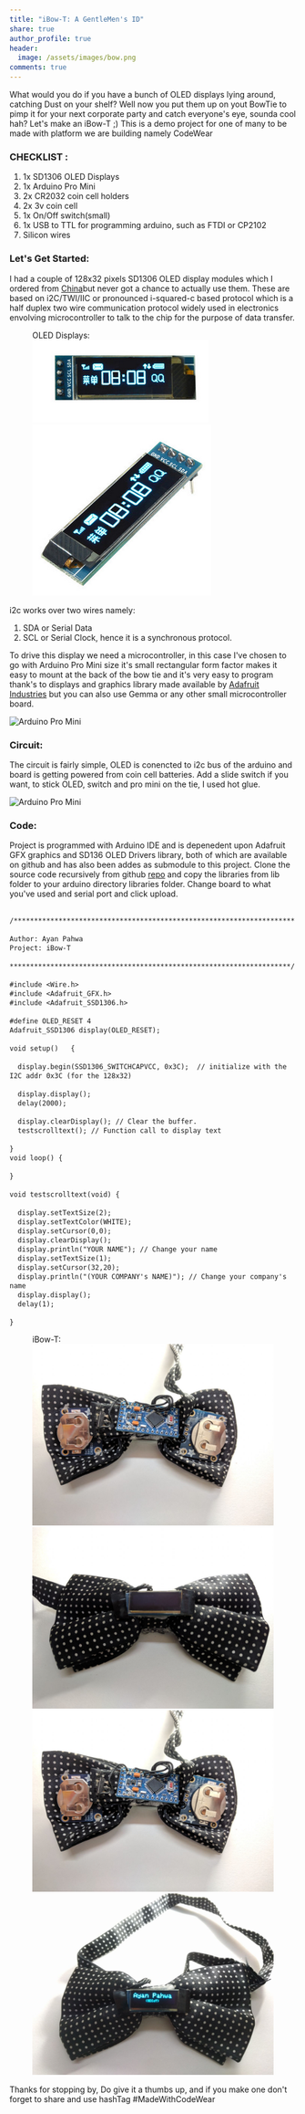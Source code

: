 ```yaml
---
title: "iBow-T: A GentleMen's ID"
share: true
author_profile: true
header:
  image: /assets/images/bow.png
comments: true  
---
```


What would you do if you have a bunch of OLED displays lying around, catching Dust on your shelf? Well now you put them up on yout BowTie to pimp it for your next corporate party and catch everyone's eye, sounda cool hah? Let's make an iBow-T ;) This is a demo project for one of many to be made with platform we are building namely CodeWear

### CHECKLIST :

1. 1x SD1306 OLED Displays 
2. 1x Arduino Pro Mini
3. 2x CR2032 coin cell holders
4. 2x 3v coin cell
5. 1x On/Off switch(small)
6. 1x USB to TTL for programming arduino, such as FTDI or CP2102
6. Silicon wires 

### Let's Get Started:

I had a couple of 128x32 pixels SD1306 OLED display modules which I ordered from 
[China](https://www.banggood.com/0_91-Inch-128x32-IIC-I2C-Blue-OLED-LCD-Display-DIY-Oled-Module-SSD1306-Driver-IC-DC-3_3V-5V-p-1140506.html?rmmds=search&cur_warehouse=CN)but never got a chance to actually use them. These are based on i2C/TWI/IIC or pronounced i-squared-c based protocol which is a half duplex two wire communication protocol widely used in electronics envolving microcontroller to talk to the chip for the purpose of data transfer.

<figure class="third">
    <figcaption>OLED Displays:</figcaption>
    <img src="/assets/images/oled/1.png">
    <img src="/assets/images/oled/2.png">
</figure>

i2c works over two wires namely:

1. SDA or Serial Data 
2. SCL or Serial Clock, hence it is a synchronous protocol.

To drive this display we need a microcontroller, in this case I've chosen to go with Arduino Pro Mini size it's small rectangular form factor makes it easy to mount at the back of the bow tie and it's very easy to program thank's to displays and graphics library made available by [Adafruit Industries](https://adafruit.com) but you can also use Gemma or any other small microcontroller board.

![Arduino Pro Mini](https://iayanpahwa.github.io/assets/images/oled/board.png "Arduino Pro Mini")



### Circuit:

The circuit is fairly simple, OLED is conencted to i2c bus of the arduino and board is getting powered from coin cell batteries. Add a slide switch if you want, to stick OLED, switch and pro mini on the tie, I used hot glue.

![Arduino Pro Mini](https://iayanpahwa.github.io/assets/images/oled/circuit.png "Ciruit")

### Code:

Project is programmed with Arduino IDE and is depenedent upon Adafruit GFX graphics and SD136 OLED Drivers library, both of which are available on github and has also been addes as submodule to this project.
Clone the source code recursively from github [repo](https://github.com/iayanpahwa/iBow-T) and copy the libraries from lib folder to your arduino directory libraries folder. Change board to what you've used and serial port and click upload.

```

/*********************************************************************

Author: Ayan Pahwa
Project: iBow-T

*********************************************************************/

#include <Wire.h>
#include <Adafruit_GFX.h>
#include <Adafruit_SSD1306.h>

#define OLED_RESET 4
Adafruit_SSD1306 display(OLED_RESET);

void setup()   {                
  
  display.begin(SSD1306_SWITCHCAPVCC, 0x3C);  // initialize with the I2C addr 0x3C (for the 128x32)

  display.display();
  delay(2000);
  
  display.clearDisplay(); // Clear the buffer.
  testscrolltext(); // Function call to display text

}
void loop() {
  
}

void testscrolltext(void) {
  
  display.setTextSize(2);
  display.setTextColor(WHITE);
  display.setCursor(0,0);
  display.clearDisplay();
  display.println("YOUR NAME"); // Change your name 
  display.setTextSize(1);
  display.setCursor(32,20);
  display.println("(YOUR COMPANY's NAME)"); // Change your company's name
  display.display();
  delay(1);
  
}

```

<figure class="third">
    <figcaption>iBow-T:</figcaption>
    <img src="/assets/images/oled/4.jpg">
    <img src="/assets/images/oled/5.jpg">
    <img src="/assets/images/oled/4.jpg">
    <img src="/assets/images/oled/6.jpg">
</figure>


Thanks for stopping by, Do give it a thumbs up, and if you make one don't forget to share and use hashTag #MadeWithCodeWear
